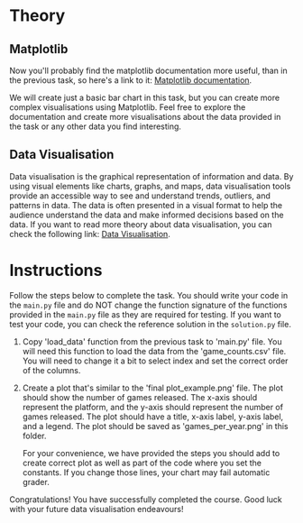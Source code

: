 # Theory
## Matplotlib
Now you'll probably find the matplotlib documentation more useful, than in the previous task, so here's a link to it: [Matplotlib documentation](https://matplotlib.org/stable/contents.html).

We will create just a basic bar chart in this task, but you can create more complex visualisations using Matplotlib. Feel free to explore the documentation and create more visualisations about the data provided in the task or any other data you find interesting.
## Data Visualisation
Data visualisation is the graphical representation of information and data. By using visual elements like charts, graphs, and maps, data visualisation tools provide an accessible way to see and understand trends, outliers, and patterns in data. The data is often presented in a visual format to help the audience understand the data and make informed decisions based on the data. If you want to read more theory about data visualisation, you can check the following link: [Data Visualisation](https://en.wikipedia.org/wiki/Data_and_information_visualization).

# Instructions
Follow the steps below to complete the task. You should write your code in the `main.py` file and do NOT change the function signature of the functions provided in the `main.py` file as they are required for testing. If you want to test your code, you can check the reference solution in the `solution.py` file.
1. Copy 'load_data' function from the previous task to 'main.py' file. You will need this function to load the data from the 'game_counts.csv' file. You will need to change it a bit to select index and set the correct order of the columns.
2. Create a plot that's similar to the 'final plot_example.png' file. The plot should show the number of games released. The x-axis should represent the platform, and the y-axis should represent the number of games released. The plot should have a title, x-axis label, y-axis label, and a legend. The plot should be saved as 'games_per_year.png' in this folder. 

    For your convenience, we have provided the steps you should add to create correct plot as well as part of the code where you set the constants. If you change those lines, your chart may fail automatic grader.
 

Congratulations! You have successfully completed the course. Good luck with your future data visualisation endeavours!